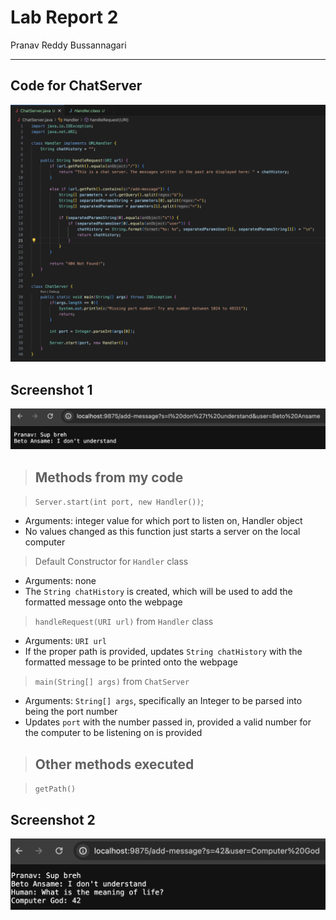 # **Lab Report 2**

Pranav Reddy Bussannagari
***

## Code for ChatServer
![CodeChatServer](CodeChatServer.png)

## Screenshot 1
![ChatServerUse](ChatServerUse.png)

> ## Methods from my code

> `Server.start(int port, new Handler())`;
-   Arguments: integer value for which port to listen on, Handler object
-   No values changed as this function just starts a server on the local computer
> Default Constructor for `Handler` class
-   Arguments: none
-   The `String chatHistory` is created, which will be used to add the formatted message onto the webpage
> `handleRequest(URI url)` from `Handler` class
-   Arguments: `URI url` 
-   If the proper path is provided, updates `String chatHistory` with the formatted message to be printed onto the webpage
> `main(String[] args)` from `ChatServer`
-   Arguments: `String[] args`, specifically an Integer to be parsed into being the port number
-   Updates `port` with the number passed in, provided a valid number for the computer to be listening on is provided

> ## Other methods executed

> `getPath()`

## Screenshot 2
![ChatServerUse2](ChatServerUse2.png)


